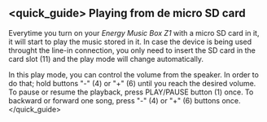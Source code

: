 ## <quick_guide> Playing from de micro SD card
Everytime you turn on your *Energy Music Box Z1* with a micro SD card in it, it will start to play the music stored in it. In case the device is being used throught the line-in connection, you only need to insert the SD card in the card slot (11) and the play mode will change automatically.

In this play mode, you can control the volume from the speaker. In order to do that; hold buttons "-" (4) or "+" (6) until you reach the desired volume. To pause or resume the playback, press PLAY/PAUSE button (1) once. To backward or forward one song, press "-" (4) or "+" (6) buttons once.
</quick_guide>
